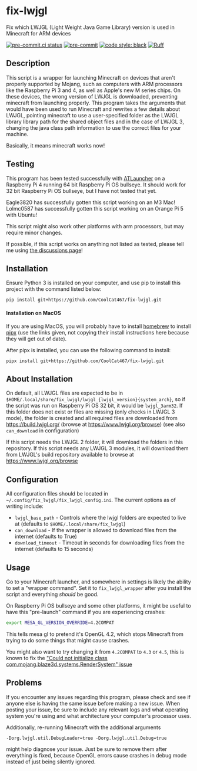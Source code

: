 # fix-lwjgl
Fix which LWJGL (Light Weight Java Game Library) version is used in Minecraft for ARM devices

<!-- BADGIE TIME -->

[![pre-commit.ci status](https://results.pre-commit.ci/badge/github/CoolCat467/fix-lwjgl/main.svg)](https://results.pre-commit.ci/latest/github/CoolCat467/fix-lwjgl/main)
[![pre-commit](https://img.shields.io/badge/pre--commit-enabled-brightgreen?logo=pre-commit)](https://github.com/pre-commit/pre-commit)
[![code style: black](https://img.shields.io/badge/code_style-black-000000.svg)](https://github.com/psf/black)
[![Ruff](https://img.shields.io/endpoint?url=https://raw.githubusercontent.com/astral-sh/ruff/main/assets/badge/v2.json)](https://github.com/astral-sh/ruff)

<!-- END BADGIE TIME -->

## Description
This script is a wrapper for launching Minecraft on devices that aren't properly
supported by Mojang, such as computers with ARM processors like the Raspberry Pi 3 and 4,
as well as Apple's new M series chips.
On these devices, the wrong version of LWJGL is downloaded, preventing minecraft
from launching properly. This program takes the arguments that would have been
used to run Minecraft and rewrites a few details about LWJGL, pointing minecraft
to use a user-specified folder as the LWJGL library library path for the
shared object files and in the case of LWJGL 3, changing the
java class path information to use the correct files for your machine.

Basically, it means minecraft works now!

## Testing
This program has been tested successfully with [ATLauncher](https://github.com/ATLauncher/ATLauncher)
on a Raspberry Pi 4 running 64 bit Raspberry Pi OS bullseye. It should work
for 32 bit Raspberry Pi OS bullseye, but I have not tested that yet.

Eagle3820 has successfully gotten this script working on an M3 Mac!
Lolmc0587 has successfully gotten this script working on an Orange Pi 5 with Ubuntu!

This script might also work other platforms with arm processors, but may require minor changes.

If possible, if this script works on anything not listed as tested, please
tell me using [the discussions page](https://github.com/CoolCat467/fix-lwjgl/discussions/1)!

## Installation
Ensure Python 3 is installed on your computer, and use pip to
install this project with the command listed below:

```
pip install git+https://github.com/CoolCat467/fix-lwjgl.git
```

#### Installation on MacOS
If you are using MacOS, you will probably have to install [homebrew](https://brew.sh/) to install [pipx](https://pipx.pypa.io/latest/installation/)
(use the links given, not copying their install instructions here because they will get out of date).

After pipx is installed, you can use the following command to install:

```
pipx install git+https://github.com/CoolCat467/fix-lwjgl.git
```

## About Installation
On default, all LWJGL files are expected to be in
`$HOME/.local/share/fix_lwjgl/lwjgl_{lwjgl_version}{system_arch}`, so
if the script was run on Raspberry Pi OS 32 bit, it would be `lwjgl_3arm32`. If this
folder does not exist or files are missing (only checks in LWJGL 3 mode), the folder
is created and all required files are downloaded from https://build.lwjgl.org/
(browse at https://www.lwjgl.org/browse) (see also `can_download` in configuration)

If this script needs the LWJGL 2 folder, it will download the folders in this repository.
If this script needs any LWJGL 3 modules, it will download them from LWJGL's build repository
available to browse at https://www.lwjgl.org/browse

## Configuration
All configuration files should be located in `~/.config/fix_lwjgl/fix_lwjgl_config.ini`. The current options
as of writing include:
- `lwjgl_base_path` - Controls where the lwjgl folders are expected to live at (defaults to `$HOME/.local/share/fix_lwjgl`)
- `can_download` - If the wrapper is allowed to download files from the internet (defaults to True)
- `download_timeout` - Timeout in seconds for downloading files from the internet (defaults to 15 seconds)

## Usage
Go to your Minecraft launcher, and somewhere in settings is likely the ability to
set a "wrapper command". Set it to `fix_lwjgl_wrapper` after you install the script
and everything *should* be good.

On Raspberry Pi OS bullseye and some other platforms, it might be useful to have this
"pre-launch" command if you are experiencing crashes:

```bash
export MESA_GL_VERSION_OVERRIDE=4.2COMPAT
```

This tells mesa gl to pretend it's OpenGL 4.2, which stops Minecraft from trying to do
some things that might cause crashes.

You might also want to try changing it from `4.2COMPAT` to `4.3` or `4.5`, this is known to fix the
["Could not initialize class com.mojang.blaze3d.systems.RenderSystem" issue](https://github.com/CoolCat467/fix-lwjgl/issues/30)

## Problems
If you encounter any issues regarding this program, please check and see if anyone else is
having the same issue before making a new issue.
When posting your issue, be sure to include any relevant logs and what operating system
you're using and what architecture your computer's processor uses.

Additionally, re-running Minecraft with the additional arguments
```
-Dorg.lwjgl.util.DebugLoader=true -Dorg.lwjgl.util.Debug=true
```
might help diagnose your issue. Just be sure to remove them after everything is
fixed, because OpenGL errors cause crashes in debug mode instead of just being silently
ignored.
